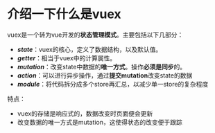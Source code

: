 # 介绍一下什么是vuex

vuex是一个转为vue开发的**状态管理模式**。主要包括以下几部分：

- ***state***：vuex的核心，定义了数据结构，以及默认值。
- ***getter***：相当于vuex中的计算属性。
- ***mutation***：改变state中数据的**唯一方式**。操作**必须是同步**的。
- ***action***：可以进行异步操作，通过**提交mutation**改变state的数据
- ***module***：将代码拆分成多个store再汇总，以减少单一store的复杂程度



特点：

- vuex的存储是响应式的，数据改变时页面便会更新
- 改变数据的唯一方式是mutation，这使得状态的改变便于跟踪